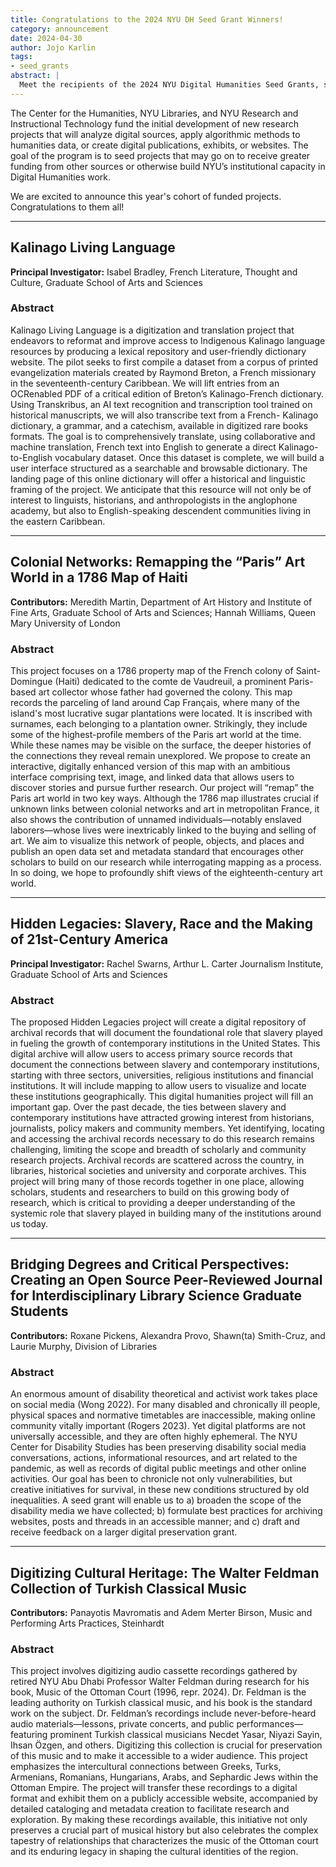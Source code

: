 ```yaml
---
title: Congratulations to the 2024 NYU DH Seed Grant Winners!
category: announcement
date: 2024-04-30
author: Jojo Karlin
tags:
- seed_grants
abstract: |
  Meet the recipients of the 2024 NYU Digital Humanities Seed Grants, sponsored by the NYU Center for Humanities, NYU Libraries, and NYU Research and Instructional Technology.
---
```

The Center for the Humanities, NYU Libraries, and NYU Research and Instructional Technology fund the initial development of new research projects that will analyze digital sources, apply algorithmic methods to humanities data, or create digital publications, exhibits, or websites. The goal of the program is to seed projects that may go on to receive greater funding from other sources or otherwise build NYU’s institutional capacity in Digital Humanities work.

We are excited to announce this year's cohort of funded projects. Congratulations to them all!

--------------

## Kalinago Living Language

**Principal Investigator:** Isabel Bradley, French Literature, Thought and Culture, Graduate School of Arts and Sciences

### Abstract
Kalinago Living Language is a digitization and translation project that endeavors to reformat and improve access to Indigenous Kalinago language resources by producing a lexical repository and user-friendly dictionary website. The pilot seeks to first compile a dataset from a corpus of printed evangelization materials created by Raymond Breton, a French missionary in the seventeenth-century Caribbean. We will lift entries from an OCRenabled PDF of a critical edition of Breton’s Kalinago-French dictionary. Using Transkribus, an AI text recognition and transcription tool trained on historical manuscripts, we will also transcribe text from a French- Kalinago dictionary, a grammar, and a catechism, available in digitized rare books formats. The goal is to comprehensively translate, using collaborative and machine translation, French text into English to generate a direct Kalinago-to-English vocabulary dataset. Once this dataset is complete, we will build a user interface structured as a searchable and browsable dictionary. The landing page of this online dictionary will offer a historical and linguistic framing of the project. We anticipate that this resource will not only be of interest to linguists, historians, and anthropologists in the anglophone academy, but also to English-speaking descendent communities living in the eastern Caribbean.

---------

## Colonial Networks: Remapping the “Paris” Art World in a 1786 Map of Haiti

**Contributors:** Meredith Martin, Department of Art History and Institute of Fine Arts, Graduate School of Arts and Sciences; Hannah Williams, Queen Mary University of London

### Abstract
This project focuses on a 1786 property map of the French colony of Saint-Domingue (Haiti) dedicated to the comte de Vaudreuil, a prominent Paris-based art collector whose father had governed the colony. This map records the parceling of land around Cap Français, where many of the island's most lucrative sugar plantations were located. It is inscribed with surnames, each belonging to a plantation owner. Strikingly, they include some of the highest-profile members of the Paris art world at the time. While these names may be visible on the surface, the deeper histories of the connections they reveal remain unexplored. We propose to create an interactive, digitally enhanced version of this map with an ambitious interface comprising text, image, and linked data that allows users to discover stories and pursue further research. Our project will “remap” the Paris art world in two key ways. Although the 1786 map illustrates crucial if unknown links between colonial networks and art in metropolitan France, it also shows the contribution of unnamed individuals—notably enslaved laborers—whose lives were inextricably linked to the buying and selling of art. We aim to visualize this network of people, objects, and places and publish an open data set and metadata standard that encourages other scholars to build on our research while interrogating mapping as a process. In so doing, we hope to profoundly shift views of the eighteenth-century art world.

---------

## Hidden Legacies: Slavery, Race and the Making of 21st-Century America

**Principal Investigator:** Rachel Swarns, Arthur L. Carter Journalism Institute, Graduate School of Arts and Sciences

### Abstract
The proposed Hidden Legacies project will create a digital repository of archival records that will document the foundational role that slavery played in fueling the growth of contemporary institutions in the United States. This digital archive will allow users to access primary source records that document the connections between slavery and contemporary institutions, starting with three sectors, universities, religious institutions and financial institutions. It will include mapping to allow users to visualize and locate these institutions geographically. This digital humanities project will fill an important gap. Over the past decade, the ties between slavery and contemporary institutions have attracted growing interest from historians, journalists, policy makers and community members. Yet identifying, locating and accessing the archival records necessary to do this research remains challenging, limiting the scope and breadth of scholarly and community research projects. Archival records are scattered across the country, in libraries, historical societies and university and corporate archives. This project will bring many of those records together in one place, allowing scholars, students and researchers to build on this growing body of research, which is critical to providing a deeper understanding of the systemic role that slavery played in building many of the institutions around us today.

---------

## Bridging Degrees and Critical Perspectives: Creating an Open Source Peer-Reviewed Journal for Interdisciplinary Library Science Graduate Students

**Contributors:** Roxane Pickens, Alexandra Provo, Shawn(ta) Smith-Cruz, and Laurie Murphy, Division of Libraries

### Abstract
An enormous amount of disability theoretical and activist work takes place on social media (Wong 2022). For many disabled and chronically ill people, physical spaces and normative timetables are inaccessible, making online community vitally important (Rogers 2023). Yet digital platforms are not universally accessible, and they are often highly ephemeral. The NYU Center for Disability Studies has been preserving disability social media conversations, actions, informational resources, and art related to the pandemic, as well as records of digital public meetings and other online activities. Our goal has been to chronicle not only vulnerabilities, but creative initiatives for survival, in these new conditions structured by old inequalities. A seed grant will enable us to a) broaden the scope of the disability media we have collected; b) formulate best practices for archiving websites, posts and threads in an accessible manner; and c) draft and receive feedback on a larger digital preservation grant.

---------
## Digitizing Cultural Heritage: The Walter Feldman Collection of Turkish Classical Music
**Contributors:**  Panayotis Mavromatis and Adem Merter Birson, Music and Performing Arts Practices, Steinhardt

### Abstract
This project involves digitizing audio cassette recordings gathered by retired NYU Abu Dhabi Professor Walter Feldman during research for his book, Music of the Ottoman Court (1996, repr. 2024). Dr. Feldman is the leading authority on Turkish classical music, and his book is the standard work on the subject. Dr. Feldman’s recordings include never-before-heard audio materials—lessons, private concerts, and public performances— featuring prominent Turkish classical musicians Necdet Yasar, Niyazi Sayin, Ihsan Özgen, and others. Digitizing this collection is crucial for preservation of this music and to make it accessible to a wider audience. This project emphasizes the intercultural connections between Greeks, Turks, Armenians, Romanians, Hungarians, Arabs, and Sephardic Jews within the Ottoman Empire. The project will transfer these recordings to a digital format and exhibit them on a publicly accessible website, accompanied by detailed cataloging and metadata creation to facilitate research and exploration. By making these recordings available, this initiative not only preserves a crucial part of musical history but also celebrates the complex tapestry of relationships that characterizes the music of the Ottoman court and its enduring legacy in shaping the cultural identities of the region.
